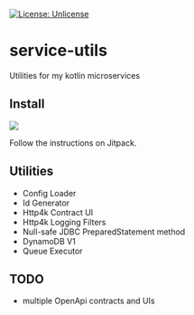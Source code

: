[comment]: <> ([![codecov]&#40;https://codecov.io/gh/oharaandrew314/service-utils/branch/master/graph/badge.svg&#41;]&#40;https://codecov.io/gh/oharaandrew314/service-utils&#41;)
[![License: Unlicense](https://img.shields.io/badge/license-Unlicense-blue.svg)](http://unlicense.org/)

# service-utils

Utilities for my kotlin microservices

## Install

[![](https://jitpack.io/v/oharaandrew314/service-utils.svg)](https://jitpack.io/#oharaandrew314/service-utils)

Follow the instructions on Jitpack.

## Utilities

- Config Loader
- Id Generator
- Http4k Contract UI
- Http4k Logging Filters
- Null-safe JDBC PreparedStatement method
- DynamoDB V1
- Queue Executor

## TODO
- multiple OpenApi contracts and UIs